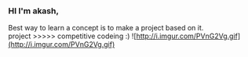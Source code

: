 ### HI I'm akash,
Best way to learn a concept is to make a project based on it.<br>
project >>>>> competitive codeing :)
![http://i.imgur.com/PVnG2Vg.gif](http://i.imgur.com/PVnG2Vg.gif)

